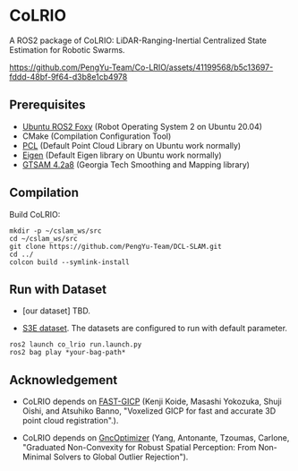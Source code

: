 # CoLRIO

A ROS2 package of CoLRIO: LiDAR-Ranging-Inertial Centralized State Estimation for Robotic Swarms. 

https://github.com/PengYu-Team/Co-LRIO/assets/41199568/b5c13697-fddd-48bf-9f64-d3b8e1cb4978

## Prerequisites
  - [Ubuntu ROS2 Foxy](http://wiki.ros.org/ROS/Installation) (Robot Operating System 2 on Ubuntu 20.04)
  - CMake (Compilation Configuration Tool)
  - [PCL](https://pointclouds.org/downloads/linux.html) (Default Point Cloud Library on Ubuntu work normally)
  - [Eigen](http://eigen.tuxfamily.org/index.php?title=Main_Page) (Default Eigen library on Ubuntu work normally)
  - [GTSAM 4.2a8](https://github.com/borglab/gtsam/releases) (Georgia Tech Smoothing and Mapping library)

## Compilation
  Build CoLRIO:
  ```
  mkdir -p ~/cslam_ws/src
  cd ~/cslam_ws/src
  git clone https://github.com/PengYu-Team/DCL-SLAM.git
  cd ../
  colcon build --symlink-install
  ```
## Run with Dataset
  - [our dataset] TBD.

  - [S3E dataset](https://github.com/PengYu-Team/S3E). The datasets are configured to run with default parameter.
  ```
  ros2 launch co_lrio run.launch.py
  ros2 bag play *your-bag-path*
  ```

## Acknowledgement

  - CoLRIO depends on [FAST-GICP](https://github.com/SMRT-AIST/fast_gicp) (Kenji Koide, Masashi Yokozuka, Shuji Oishi, and Atsuhiko Banno, "Voxelized GICP for fast and accurate 3D point cloud registration".).

  - CoLRIO depends on [GncOptimizer](https://github.com/borglab/gtsam/blob/3a1fe574683f608759eaff4636ab53def600ce84/gtsam/nonlinear/GncOptimizer.h#L45) (Yang, Antonante, Tzoumas, Carlone, "Graduated Non-Convexity for Robust Spatial Perception: From Non-Minimal Solvers to Global Outlier Rejection").
